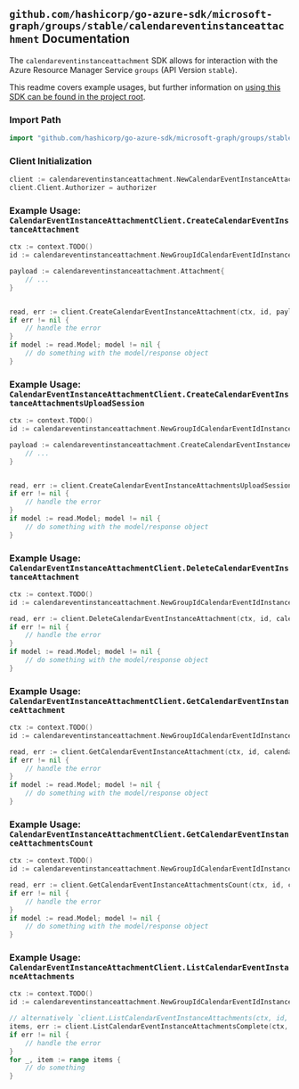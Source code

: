 
## `github.com/hashicorp/go-azure-sdk/microsoft-graph/groups/stable/calendareventinstanceattachment` Documentation

The `calendareventinstanceattachment` SDK allows for interaction with the Azure Resource Manager Service `groups` (API Version `stable`).

This readme covers example usages, but further information on [using this SDK can be found in the project root](https://github.com/hashicorp/go-azure-sdk/tree/main/docs).

### Import Path

```go
import "github.com/hashicorp/go-azure-sdk/microsoft-graph/groups/stable/calendareventinstanceattachment"
```


### Client Initialization

```go
client := calendareventinstanceattachment.NewCalendarEventInstanceAttachmentClientWithBaseURI("https://management.azure.com")
client.Client.Authorizer = authorizer
```


### Example Usage: `CalendarEventInstanceAttachmentClient.CreateCalendarEventInstanceAttachment`

```go
ctx := context.TODO()
id := calendareventinstanceattachment.NewGroupIdCalendarEventIdInstanceID("groupIdValue", "eventIdValue", "eventId1Value")

payload := calendareventinstanceattachment.Attachment{
	// ...
}


read, err := client.CreateCalendarEventInstanceAttachment(ctx, id, payload)
if err != nil {
	// handle the error
}
if model := read.Model; model != nil {
	// do something with the model/response object
}
```


### Example Usage: `CalendarEventInstanceAttachmentClient.CreateCalendarEventInstanceAttachmentsUploadSession`

```go
ctx := context.TODO()
id := calendareventinstanceattachment.NewGroupIdCalendarEventIdInstanceID("groupIdValue", "eventIdValue", "eventId1Value")

payload := calendareventinstanceattachment.CreateCalendarEventInstanceAttachmentsUploadSessionRequest{
	// ...
}


read, err := client.CreateCalendarEventInstanceAttachmentsUploadSession(ctx, id, payload)
if err != nil {
	// handle the error
}
if model := read.Model; model != nil {
	// do something with the model/response object
}
```


### Example Usage: `CalendarEventInstanceAttachmentClient.DeleteCalendarEventInstanceAttachment`

```go
ctx := context.TODO()
id := calendareventinstanceattachment.NewGroupIdCalendarEventIdInstanceIdAttachmentID("groupIdValue", "eventIdValue", "eventId1Value", "attachmentIdValue")

read, err := client.DeleteCalendarEventInstanceAttachment(ctx, id, calendareventinstanceattachment.DefaultDeleteCalendarEventInstanceAttachmentOperationOptions())
if err != nil {
	// handle the error
}
if model := read.Model; model != nil {
	// do something with the model/response object
}
```


### Example Usage: `CalendarEventInstanceAttachmentClient.GetCalendarEventInstanceAttachment`

```go
ctx := context.TODO()
id := calendareventinstanceattachment.NewGroupIdCalendarEventIdInstanceIdAttachmentID("groupIdValue", "eventIdValue", "eventId1Value", "attachmentIdValue")

read, err := client.GetCalendarEventInstanceAttachment(ctx, id, calendareventinstanceattachment.DefaultGetCalendarEventInstanceAttachmentOperationOptions())
if err != nil {
	// handle the error
}
if model := read.Model; model != nil {
	// do something with the model/response object
}
```


### Example Usage: `CalendarEventInstanceAttachmentClient.GetCalendarEventInstanceAttachmentsCount`

```go
ctx := context.TODO()
id := calendareventinstanceattachment.NewGroupIdCalendarEventIdInstanceID("groupIdValue", "eventIdValue", "eventId1Value")

read, err := client.GetCalendarEventInstanceAttachmentsCount(ctx, id, calendareventinstanceattachment.DefaultGetCalendarEventInstanceAttachmentsCountOperationOptions())
if err != nil {
	// handle the error
}
if model := read.Model; model != nil {
	// do something with the model/response object
}
```


### Example Usage: `CalendarEventInstanceAttachmentClient.ListCalendarEventInstanceAttachments`

```go
ctx := context.TODO()
id := calendareventinstanceattachment.NewGroupIdCalendarEventIdInstanceID("groupIdValue", "eventIdValue", "eventId1Value")

// alternatively `client.ListCalendarEventInstanceAttachments(ctx, id, calendareventinstanceattachment.DefaultListCalendarEventInstanceAttachmentsOperationOptions())` can be used to do batched pagination
items, err := client.ListCalendarEventInstanceAttachmentsComplete(ctx, id, calendareventinstanceattachment.DefaultListCalendarEventInstanceAttachmentsOperationOptions())
if err != nil {
	// handle the error
}
for _, item := range items {
	// do something
}
```
